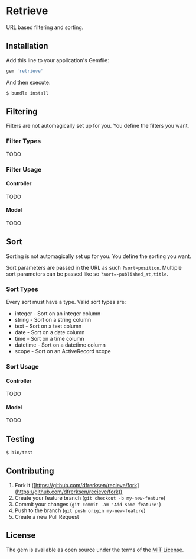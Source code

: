# Retrieve

URL based filtering and sorting.

## Installation

Add this line to your application's Gemfile:

```ruby
gem 'retrieve'
```

And then execute:

```bash
$ bundle install
```

## Filtering

Filters are not automagically set up for you. You define the filters you want.

### Filter Types

TODO

### Filter Usage

#### Controller

TODO

#### Model

TODO

## Sort

Sorting is not automagically set up for you. You define the sorting you want.

Sort parameters are passed in the URL as such `?sort=position`. Multiple sort parameters can be passed like so `?sort=-published_at,title`.

### Sort Types

Every sort must have a type. Valid sort types are:

* integer - Sort on an integer column
* string - Sort on a string column
* text - Sort on a text column
* date - Sort on a date column
* time - Sort on a time column
* datetime - Sort on a datetime column
* scope - Sort on an ActiveRecord scope

### Sort Usage

#### Controller

TODO

#### Model

TODO

## Testing

```bash
$ bin/test
```

## Contributing

1. Fork it ([https://github.com/dfrerksen/recieve/fork](https://github.com/dfrerksen/recieve/fork))
2. Create your feature branch (`git checkout -b my-new-feature`)
3. Commit your changes (`git commit -am 'Add some feature'`)
4. Push to the branch (`git push origin my-new-feature`)
5. Create a new Pull Request

## License

The gem is available as open source under the terms of the [MIT License](https://opensource.org/licenses/MIT).
